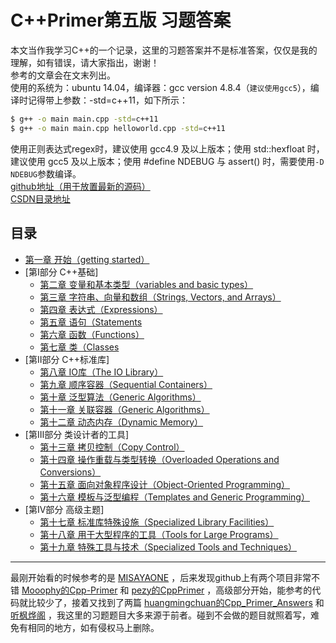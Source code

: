 # C++Primer第五版 习题答案

本文当作我学习C++的一个记录，这里的习题答案并不是标准答案，仅仅是我的理解，如有错误，请大家指出，谢谢！  
参考的文章会在文末列出。  
使用的系统为：ubuntu 14.04，编译器：gcc version 4.8.4（`建议使用gcc5`），编译时记得带上参数：-std=c++11，如下所示：  
```sh
$ g++ -o main main.cpp -std=c++11
$ g++ -o main main.cpp helloworld.cpp -std=c++11
```
使用正则表达式regex时，建议使用 gcc4.9 及以上版本；使用 std::hexfloat 时，建议使用 gcc5 及以上版本；使用 #define NDEBUG 与 assert() 时，需要使用`-D NDEBUG`参数编译。  
[github地址（用于放置最新的源码）](https://github.com/smzztx/cpplearn)  
[CSDN目录地址](https://blog.csdn.net/shamozhizhoutx/article/details/81264498)  

## 目录
 - [第一章 开始（getting started）](ch01_Getting_Started/README.md)
- [第Ⅰ部分 C++基础]
	- [第二章 变量和基本类型（variables and basic types）](ch02_Variables_and_Basic_Types/README.md)
	- [第三章 字符串、向量和数组（Strings, Vectors, and Arrays）](ch03_Strings_Vectors_and_Arrays/README.md)
	- [第四章 表达式（Expressions）](ch04_Expressions/README.md)
	- [第五章 语句（Statements](ch05_Statements/README.md)
	- [第六章 函数（Functions）](ch06_Functions/README.md)
	- [第七章 类（Classes](ch07_Classes/README.md)
- [第Ⅱ部分 C++标准库]
	- [第八章 IO库（The IO Library）](ch08_The_IO_Library/README.md)
	- [第九章 顺序容器（Sequential Containers）](ch09_Sequential_Containers/README.md)
	- [第十章 泛型算法（Generic Algorithms）](ch10_Generic_Algorithms/README.md)
	- [第十一章 关联容器（Generic Algorithms）](ch11_Associative_Containers/README.md)
	- [第十二章 动态内存（Dynamic Memory）](ch12_Dynamic_Memory/README.md)
- [第Ⅲ部分 类设计者的工具]
	- [第十三章 拷贝控制（Copy Control）](ch13_Copy_Control/README.md)
	- [第十四章 操作重载与类型转换（Overloaded Operations and Conversions）](ch14_Overloaded_Operations_and_Conversions/README.md)
	- [第十五章 面向对象程序设计（Object-Oriented Programming）](ch15_ObjectOriented_Programming/README.md)
	- [第十六章 模板与泛型编程（Templates and Generic Programming）](ch16_Templates_and_Generic_Programming/README.md)
- [第Ⅳ部分 高级主题]
	- [第十七章 标准库特殊设施（Specialized Library Facilities）](ch17_Specialized_Library_Facilities/README.md)
	- [第十八章 用于大型程序的工具（Tools for Large Programs）](ch18_Tools_for_Large_Programs/README.md)
	- [第十九章 特殊工具与技术（Specialized Tools and Techniques）](ch19_Specialized_Tools_and_Techniques/README.md)

---------
最刚开始看的时候参考的是 [MISAYAONE](https://blog.csdn.net/misayaaaaa/article/details/53786215) ，后来发现github上有两个项目非常不错 [Mooophy的Cpp-Primer](https://github.com/Mooophy/Cpp-Primer) 和 [pezy的CppPrimer](https://github.com/pezy/CppPrimer) ，高级部分开始，能参考的代码就比较少了，接着又找到了两篇 [huangmingchuan的Cpp_Primer_Answers](https://github.com/huangmingchuan/Cpp_Primer_Answers
) 和 [听枫烨阁](https://blog.csdn.net/chxw098/article/details/39973555) ，我这里的习题题目大多来源于前者。碰到不会做的题目就照着写，难免有相同的地方，如有侵权马上删除。
